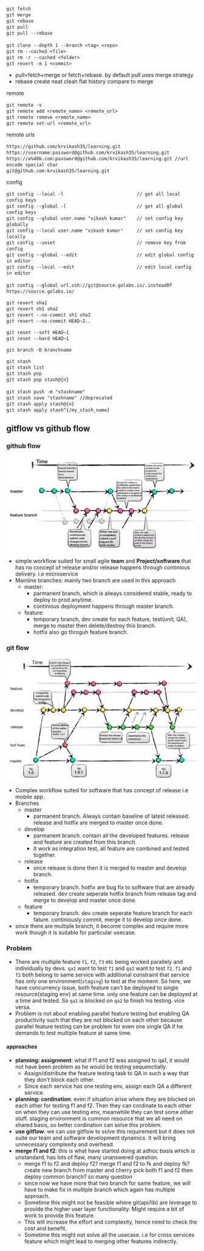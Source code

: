 ```
git fetch
git merge
git rebase
git pull
git pull --rebase

git clone --depth 1 --branch <tag> <repo>
git rm --cached <file>
git rm -r --cached <folder>
git revert -m 1 <commit>
```

* pull=fetch+merge or fetch+rebase. by default pull uses merge strategy
* rebase create neat clean flat history compare to merge


remote
 ```
git remote -v
git remote add <remote_name> <remote_url>
git remote remove <remote_name>
git remote set-url <remote_url>
 ```

remote urls
 ```
https://github.com/krvikash35/learning.git
https://username:password@github.com/krvikash35/learning.git
https://a%40b.com:password@github.com/krvikash35/learning.git //url encode special char
git@github.com:krvikash35/learning.git
 ```

 config
 ```
git config --local -l                           // get all local config keys
git config --global -l                          // get all global config keys
git config --global user.name "vikash kumar"    // set config key globally
git config --local user.name "vikash kumar"     // set config key locally
git config --unset                              // remove key from config
git config --global --edit                      // edit global config in editor
git config --local --edit                       // edit local config in editor

git config --global url.ssh://git@source.golabs.io/.insteadOf https://source.golabs.io/
 ```

```
git revert sha1
git revert sh1 sha2
git revert --no-commit sh1 sha2
git revert --no-commit HEAD~2..
```

```
git reset --soft HEAD~1
git reset --hard HEAD~1

```

```
git branch -D branchname
```

```
git stash
git stash list
git stash pop
git stash pop stash@{n}

git stash push -m "stashname"
git stash save "stashname" //deprecated
git stash apply stash@{n}
git stash apply stash^{/my_stash_name}

```
 ## gitflow vs github flow

 ### github flow
 ![](./github-flow.png)
 * simple workflow suited for small agile **team** and  **Project/software** that has no concept of release and/or release happens through continious delivery. i.e microservice
 * Mainline branches: mainly two branch are used in this approach
    * master: 
        * parmanent branch, which is always considered stable, ready to deploy to prod anytime.
        * continious deployment happens through master branch.
    * feature: 
        * temporary branch, dev create for each feature, test(unit, QA), merge to master then delete/destroy this branch.
        * hotfix also go throguh feature branch.



 ### git flow
 ![](./git-flow.png)
 * Complex workflow suited for software that has concept of release i.e mobile app.
 * Branches
    * master
        * parmanent branch. Always contain baseline of latest released. release and hotfix are merged to master once done.
    * develop
        * parmanent branch. contain all the developed features. release and feature are created from this branch.
        * It work as integration test, all feature are combined and tested together.
    * release
        * once release is done then it is merged to master and develop branch.
    * hotfix
        * temporary branch. hotfix are bug fix to software that are already released. dev create seperate hotfix branch from release tag and merge to develop and master once done.
    * feature
        * temporary branch. dev create seperate feature branch for each fature. continiously commit, merge it to develop once done.
* since there are multiple branch, it become complex and require more work though it is suitable for particular usecase.

### Problem
* There are multiple feature `f1`, `f2`, `f3` etc being worked parallely and individually by devs. `qa1` want to test `f1` and `qa2` want to test `f2`. `f1` and `f2` both belong to same service with additional constraint that service has only one environment(`staging`) to test at the moment. So here, we have concurrency issue, both feature can't be deployed to single resource(staging env) at same time. only one feature can be deployed at a time and tested. So `qa1` is blocked on `qa2` to finish his testing. vice versa.
* Problem is not about enabling parallel feature testing but enabling QA productivity such that they are not blocked on each other because parallel feature testing can be problem for even one single QA if he demands to test multiple feature at same time.


#### approaches
* **planning: assignment**: what if f1 and f2 was assigned to qa1, it would not have been problem as he would be testing sequenctially.
    * Assign/distribute the feature testing task to QA in such a way that they don't block each other.
    * Since each service has one testing env, assign each QA a different service.
* **planning: cordination**: even if situation arise where they are blocked on each other for testing f1 and f2. Then they can cordinate  to each other on when they can use testing env, meanwhile they can test some other stuff. staging environment is common resource that we all need on shared basis, so better cordination can solve this problem.
* **use gitflow**: we can use gitflow to solve this requirement but it does not suite our team and software development dynamics. It will bring unnecessary complexity and overhead.
* **merge f1 and f2**: this is what have started doing at adhoc basis which is unstandard,  has lots of flaw, many unanswered question.
    * merge f1 to f2 and deploy f2? merge f1 and f2 to fk and deploy fk? create new branch from master and cherry pick both f1 and f2 then deploy common branch? so many question
    * since now we have more that two branch for same feature, we will have to make fix in multiple branch which again has multiple approach.
    * Sometime this might not be feasible where git(api/lib) are leverage to provide the higher user layer functionality. Might require a bit of work to provide this feature.
    * This will increase the effort and complexity, hence need to check the cost and benefit.
    * Sometime this might not solve all the usecase. i.e for cross services feature which might lead to merging other  features indirectly.